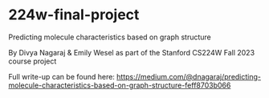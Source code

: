 # 224w-final-project

Predicting molecule characteristics based on graph structure

By Divya Nagaraj & Emily Wesel as part of the Stanford CS224W Fall 2023 course project


Full write-up can be found here: https://medium.com/@dnagaraj/predicting-molecule-characteristics-based-on-graph-structure-feff8703b066
